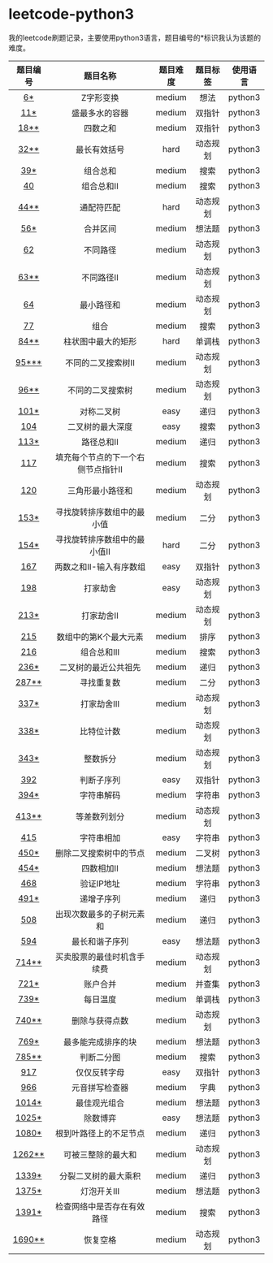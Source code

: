 # leetcode-python3
我的leetcode刷题记录，主要使用python3语言，题目编号的*标识我认为该题的难度。

|题目编号|题目名称|题目难度|题目标签|使用语言|
|:-:|:-:|:-:|:-:|:-:|
|[6*](idea/6_Z字形变换.md)|Z字形变换|medium|想法|python3|
|[11*](LR/11_盛最多水的容器.md)|盛最多水的容器|medium|双指针|python3|
|[18**](LR/18_四数之和.md)|四数之和|medium|双指针|python3|
|[32**](hard/32_最长有效括号.md)|最长有效括号|hard|动态规划|python3|
|[39*](search/39_组合总和.md)|组合总和|medium|搜索|python3|
|[40](search/40_组合总和II.md)|组合总和II|medium|搜索|python3|
|[44**](hard/44_通配符匹配.md)|通配符匹配|hard|动态规划|python3|
|[56*](idea/56_合并区间.md)|合并区间|medium|想法题|python3|
|[62](dp/62_不同路径.md)|不同路径|medium|动态规划|python3|
|[63**](dp/63_不同路径II.md)|不同路径II|medium|动态规划|python3|
|[64](dp/64_最小路径和.md)|最小路径和|medium|动态规划|python3|
|[77](search/77_组合.md)|组合|medium|搜索|python3|
|[84**](hard/84_柱状图中最大的矩形.md)|柱状图中最大的矩形|hard|单调栈|python3|
|[95***](dp/95_不同的二叉搜索树II.md)|不同的二叉搜索树II|medium|动态规划|python3|
|[96**](dp/96_不同的二叉搜索树.md)|不同的二叉搜索树|medium|动态规划|python3|
|[101*](recursive/101_对称二叉树.md)|对称二叉树|easy|递归|python3|
|[104](search/104_二叉树的最大深度.md)|二叉树的最大深度|easy|搜索|python3|
|[113*](recursive/113_路径总和II.md)|路径总和II|medium|递归|python3|
|[117](search/117_填充每个节点的下一个右侧节点指针II.md)|填充每个节点的下一个右侧节点指针II|medium|搜索|python3|
|[120](dp/120_三角形最小路径和.md)|三角形最小路径和|medium|动态规划|python3|
|[153*](half/153_寻找旋转排序数组中的最小值.md)|寻找旋转排序数组中的最小值|medium|二分|python3|
|[154*](hard/154_寻找旋转排序数组中的最小值II.md)|寻找旋转排序数组中的最小值II|hard|二分|python3|
|[167](LR/167_两数之和II-输入有序数组.md)|两数之和II-输入有序数组|easy|双指针|python3|
|[198](dp/198_打家劫舍.md)|打家劫舍|easy|动态规划|python3|
|[213*](dp/213_打家劫舍II.md)|打家劫舍II|medium|动态规划|python3|
|[215](sort/215_数组中的第K个最大元素.md)|数组中的第K个最大元素|medium|排序|python3|
|[216](search/216_组合总和III.md)|组合总和III|medium|搜索|python3|
|[236*](recursive/236_二叉树的最近公共祖先.md)|二叉树的最近公共祖先|medium|递归|python3|
|[287**](half/287_寻找重复数.md)|寻找重复数|medium|二分|python3|
|[337*](dp/337_打家劫舍III.md)|打家劫舍III|medium|动态规划|python3|
|[338*](dp/338_比特位计数.md)|比特位计数|medium|动态规划|python3|
|[343*](dp/343_整数拆分.md)|整数拆分|medium|动态规划|python3|
|[392](LR/392_判断子序列.md)|判断子序列|easy|双指针|python3|
|[394*](str/394_字符串解码.md)|字符串解码|medium|字符串|python3|
|[413**](dp/413_等差数列划分.md)|等差数列划分|medium|动态规划|python3|
|[415](str/415_字符串相加.md)|字符串相加|easy|字符串|python3|
|[450*](tree/450_删除二叉搜索树中的节点.md)|删除二叉搜索树中的节点|medium|二叉树|python3|
|[454*](idea/454_四数相加II.md)|四数相加II|medium|想法题|python3|
|[468](str/468_验证IP地址.md)|验证IP地址|medium|字符串|python3|
|[491*](recursive/491_递增子序列.md)|递增子序列|medium|递归|python3|
|[508](recursive/508_出现次数最多的子树元素和.md)|出现次数最多的子树元素和|medium|递归|python3|
|[594](idea/594_最长和谐子序列.md)|最长和谐子序列|easy|想法题|python3|
|[714**](dp/714_买卖股票的最佳时机含手续费.md)|买卖股票的最佳时机含手续费|medium|动态规划|python3|
|[721*](dsu/721_账户合并.md)|账户合并|medium|并查集|python3|
|[739*](idea/739_每日温度.md)|每日温度|medium|单调栈|python3|
|[740**](dp/740_删除与获得点数.md)|删除与获得点数|medium|动态规划|python3|
|[769*](idea/769_最多能完成排序的块.md)|最多能完成排序的块|medium|想法题|python3|
|[785**](search/785_判断二分图.md)|判断二分图|medium|搜索|python3|
|[917](LR/917_仅仅反转字母.md)|仅仅反转字母|easy|双指针|python3|
|[966](dict/966_元音拼写检查器.md)|元音拼写检查器|medium|字典|python3|
|[1014*](idea/1014_最佳观光组合.md)|最佳观光组合|medium|想法题|python3|
|[1025*](idea/1025_除数博弈.md)|除数博弈|easy|想法题|python3|
|[1080*](recursive/1080_根到叶路径上的不足节点.md)|根到叶路径上的不足节点|medium|递归|python3|
|[1262**](dp/1262_可被三整除的最大和.md)|可被三整除的最大和|medium|动态规划|python3|
|[1339*](recursive/1339_分裂二叉树的最大乘积.md)|分裂二叉树的最大乘积|medium|递归|python3|
|[1375*](idea/1375_灯泡开关III.md)|灯泡开关III|medium|想法题|python3|
|[1391*](search/1391_检查网络中是否存在有效路径.md)|检查网络中是否存在有效路径|medium|搜索|python3|
|[1690**](dp/1690_恢复空格.md)|恢复空格|medium|动态规划|python3|
